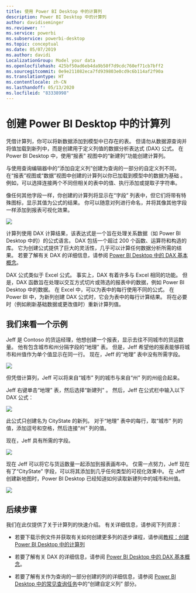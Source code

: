 ```yaml
---
title: 使用 Power BI Desktop 中的计算列
description: Power BI Desktop 中的计算列
author: davidiseminger
ms.reviewer: ''
ms.service: powerbi
ms.subservice: powerbi-desktop
ms.topic: conceptual
ms.date: 05/07/2019
ms.author: davidi
LocalizationGroup: Model your data
ms.openlocfilehash: 425bf50ad6eb4da9b50f7d9cdc760ef71cb7bff2
ms.sourcegitcommit: 0e9e211082eca7fd939803e0cd9c6b114af2f90a
ms.translationtype: HT
ms.contentlocale: zh-CN
ms.lasthandoff: 05/13/2020
ms.locfileid: "83338998"
---
```

# <a name="create-calculated-columns-in-power-bi-desktop"></a>创建 Power BI Desktop 中的计算列
凭借计算列，你可以将新数据添加到模型中已存在的表。 但请勿从数据源查询并将值加载到新列中，而是创建用于定义列值的数据分析表达式 (DAX) 公式。 在 Power BI Desktop 中，使用“报表”  视图中的“新建列”功能创建计算列。

与使用查询编辑器中的“添加自定义列”创建为查询的一部分的自定义列不同，在“报表”视图或“数据”视图中创建的计算列以你已加载到模型中的数据为基础    。 例如，可以选择连接两个不同但相关的表中的值、执行添加或提取子字符串。

像任何其他字段一样，你创建的计算列将显示在“字段”  列表中，但它们将带有特殊图标，显示其值为公式的结果。 你可以随意对列进行命名，并将其像其他字段一样添加到报表可视化效果。

![](media/desktop-calculated-columns/calccolinpbid_fields.png)

计算列使用 DAX 计算结果，该表达式是一个旨在处理关系数据（如 Power BI Desktop 中的）的公式语言。 DAX 包括一个超过 200 个函数、运算符和构造的库。 它为创建公式提供了巨大的灵活性，几乎可以计算任何数据分析所需的结果。 若要了解有关 DAX 的详细信息，请参阅 [Power BI Desktop 中的 DAX 基本概念](desktop-quickstart-learn-dax-basics.md)。

DAX 公式类似于 Excel 公式。 事实上，DAX 有着许多与 Excel 相同的功能。 但是，DAX 函数旨在处理以交互方式切片或筛选的报表中的数据，例如 Power BI Desktop 中的数据。 在 Excel 中，可以为表中的每行使用不同的公式。 在 Power BI 中，为新列创建 DAX 公式时，它会为表中的每行计算结果。 将在必要时（例如刷新基础数据或更改值时）重新计算列值。

## <a name="lets-look-at-an-example"></a>我们来看一个示例
Jeff 是 Contoso 的货运经理，他想创建一个报表，显示去往不同城市的货运数量。 他有包含城市和州分隔字段的“地理”  表。 但是，Jeff 希望他的报表能够将城市和州值作为单个值显示在同一行。 现在，Jeff 的“地理”  表中没有所需字段。

![](media/desktop-calculated-columns/calccolinpbid_cityandstatefields.png)

但凭借计算列，Jeff 可以将来自“城市”  列的城市与来自“州”  列的州组合起来。

Jeff 右键单击“地理”  表，然后选择“新建列”  。 然后，Jeff 在公式栏中输入以下 DAX 公式：

![](media/desktop-calculated-columns/calccolinpbid_formula.png)

此公式只创建名为 CityState  的新列。 对于“地理”  表中的每行，取“城市”  列的值，添加逗号和空格，然后连接“州”  列的值。

现在，Jeff 具有所需的字段。

![](media/desktop-calculated-columns/calccolinpbid_citystatefield.png)

现在 Jeff 可以将它与货运数量一起添加到报表画布中。 仅需一点努力，Jeff 现在有了“CityState”  字段，可以将其添加到几乎任何类型的可视化效果中。 在 Jeff 创建新地图时，Power BI Desktop 已经知道如何读取新建列中的城市和州值。

![](media/desktop-calculated-columns/calccolinpbid_citystatemap.png)

## <a name="next-steps"></a>后续步骤
我们在此仅提供了关于计算列的快速介绍。 有关详细信息，请参阅下列资源：

* 若要下载示例文件并获取有关如何创建更多列的逐步课程，请参阅[教程：创建 Power BI Desktop 中的计算列](desktop-tutorial-create-calculated-columns.md)

* 若要了解有关 DAX 的详细信息，请参阅 [Power BI Desktop 中的 DAX 基本概念](desktop-quickstart-learn-dax-basics.md)。

* 若要了解有关作为查询的一部分创建的列的详细信息，请参阅 [Power BI Desktop 中的常见查询任务](desktop-common-query-tasks.md)中的“创建自定义列”  部分。  

